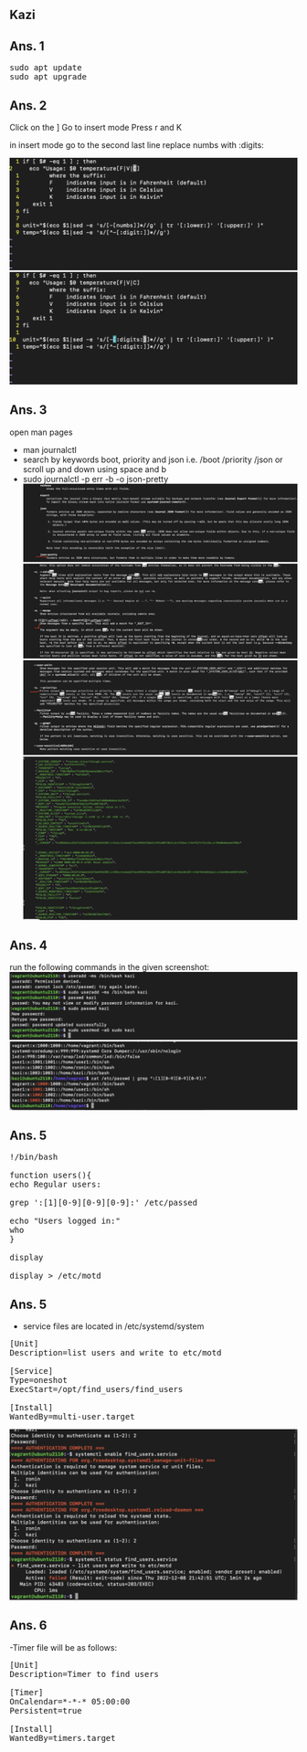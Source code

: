 ## Kazi

## Ans. 1
<pre>
sudo apt update
sudo apt upgrade
</pre>


## Ans. 2 
Click on the ]
Go to insert mode
Press r and K

in insert mode go to the second last line 
replace numbs with :digits:

![Script](images/vim1.png)
![Script](images/vim2.png)


## Ans. 3

open man pages 
- man journalctl 
- search by keywords boot, priority and json i.e. /boot /priority /json or scroll up and down using space and b 
- sudo journalctl -p err -b -o json-pretty
![Script](images/journalctl1.png)
![Script](images/journalctl2.png)
![Script](images/journalctl3.png)
![Script](images/journalctl4.png)


## Ans. 4
run the following commands in the given screenshot:
![Script](images/user1.png)
![Script](images/user2.png)


## Ans. 5

<pre>
!/bin/bash

function users(){
echo Regular users:

grep ':[1][0-9][0-9][0-9]:' /etc/passed

echo "Users logged in:"
who
}

display

display > /etc/motd
</pre>

## Ans. 5

- service files are located in /etc/systemd/system

<pre>
[Unit]
Description=list users and write to etc/motd

[Service]
Type=oneshot
ExecStart=/opt/find_users/find_users

[Install]
WantedBy=multi-user.target
</pre>

![Script](images/systemctl.png)
## Ans. 6

-Timer file will be as follows:

<pre>
[Unit]
Description=Timer to find users 

[Timer]
OnCalendar=*-*-* 05:00:00
Persistent=true

[Install]
WantedBy=timers.target
</pre>

